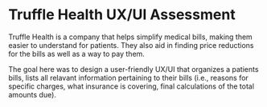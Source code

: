 # Truffle Health UX/UI Assessment 

Truffle Health is a company that helps simplify medical bills, making them easier to understand for patients. They also aid in finding price reductions for the bills as well as a way to pay them.

The goal here was to design a user-friendly UX/UI that organizes a patients bills, lists all relavant information pertaining to their bills (i.e., reasons for specific charges, what insurance is covering, final calculations of the total amounts due).